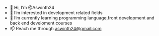 - 👋 Hi, I’m @Aswinth24
- 👀 I’m interested in development related fields
- 🌱 I’m currently learning programming language,front development and back end develoment courses
- 📫 Reach me through aswinth24@gmail.com

<!---
Aswinth24/Aswinth24 is a ✨ special ✨ repository because its `README.md` (this file) appears on your GitHub profile.
You can click the Preview link to take a look at your changes.
--->

